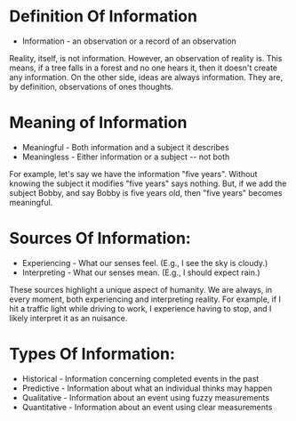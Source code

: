 ---
---

# Definition Of Information #
+ Information - an observation or a record of an observation

Reality, itself, is not information. However, an observation of reality is. This means, if a tree falls in a forest and no one hears it, then it doesn't create any information. On the other side, ideas are always information. They are, by definition, observations of ones thoughts.

# Meaning of Information #
 + Meaningful - Both information and a subject it describes
 + Meaningless - Either information or a subject -- not both

For example, let's say we have the information "five years". Without knowing the subject it modifies "five years" says nothing. But, if we add the subject Bobby, and say Bobby is five years old, then "five years" becomes meaningful.

# Sources Of Information: #
 + Experiencing - What our senses feel. (E.g., I see the sky is cloudy.)
 + Interpreting - What our senses mean. (E.g., I should expect rain.)

These sources highlight a unique aspect of humanity. We are always, in every moment, both experiencing and interpreting reality. For example, if I hit a traffic light while driving to work, I experience having to stop, and I likely interpret it as an nuisance.

# Types Of Information: #
 + Historical   - Information concerning completed events in the past
 + Predictive   - Information about what an individual thinks may happen
 + Qualitative  - Information about an event using fuzzy measurements
 + Quantitative - Information about an event using clear measurements
